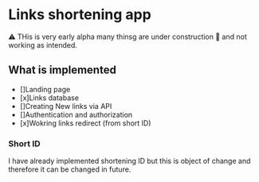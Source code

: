 # Links shortening app

:warning: THis is very early alpha many thinsg are under construction :construction: and not working as intended.

## What is implemented
- []Landing page
- [x]Links database
- []Creating New links via API
- []Authentication and authorization
- [x]Wokring links redirect (from short ID)

### Short ID

I have already implemented shortening ID but this is object of change and therefore it can be changed in future.
